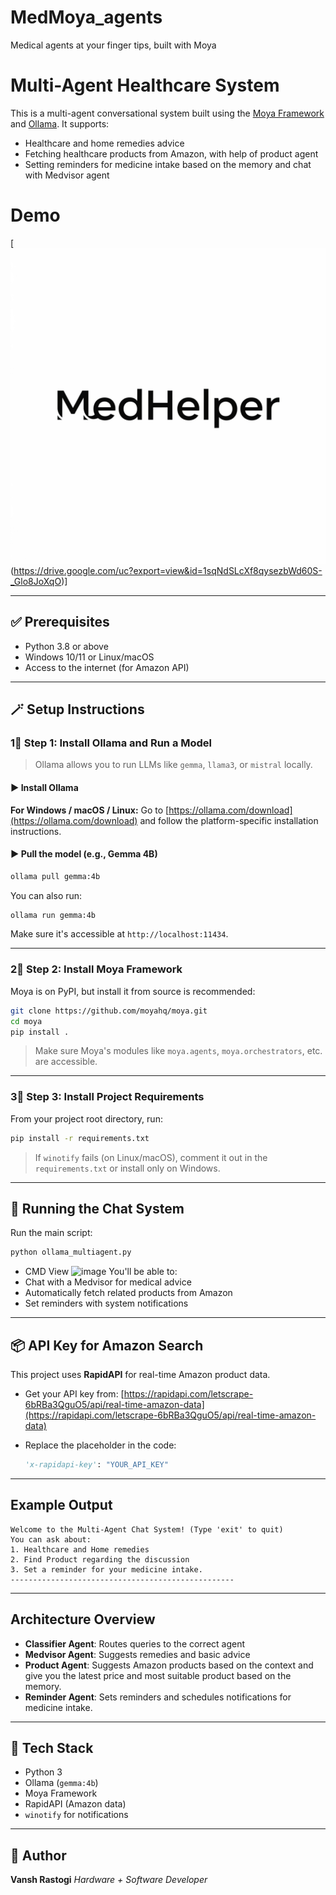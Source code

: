 # MedMoya_agents
Medical agents at your finger tips, built with Moya

# Multi-Agent Healthcare System

This is a multi-agent conversational system built using the [Moya Framework](https://github.com/moyahq/moya) and [Ollama](https://ollama.com). It supports:

*  Healthcare and home remedies advice
* Fetching healthcare products from Amazon, with help of product agent
* Setting reminders for medicine intake based on the memory and chat with Medvisor agent

# Demo 

[![video](https://github.com/vanbitcase/MedMoya_agents/blob/main/med.png)(https://drive.google.com/uc?export=view&id=1sqNdSLcXf8qysezbWd60S-_Glo8JoXqO)]

---

## ✅ Prerequisites

* Python 3.8 or above
* Windows 10/11 or Linux/macOS
* Access to the internet (for Amazon API)

---

## 🪄 Setup Instructions

### 1⃣ Step 1: Install Ollama and Run a Model

> Ollama allows you to run LLMs like `gemma`, `llama3`, or `mistral` locally.

#### ▶ Install Ollama

**For Windows / macOS / Linux:**
Go to [https://ollama.com/download](https://ollama.com/download) and follow the platform-specific installation instructions.

#### ▶ Pull the model (e.g., Gemma 4B)

```bash
ollama pull gemma:4b
```

You can also run:

```bash
ollama run gemma:4b
```

Make sure it's accessible at `http://localhost:11434`.

---

### 2⃣ Step 2: Install Moya Framework

Moya is on PyPI, but install it from source is recommended:

```bash
git clone https://github.com/moyahq/moya.git
cd moya
pip install .
```

> Make sure Moya's modules like `moya.agents`, `moya.orchestrators`, etc. are accessible.

---

### 3⃣ Step 3: Install Project Requirements

From your project root directory, run:

```bash
pip install -r requirements.txt
```

> If `winotify` fails (on Linux/macOS), comment it out in the `requirements.txt` or install only on Windows.

---

## 🚀 Running the Chat System

Run the main script:

```bash
python ollama_multiagent.py
```
* CMD View
![image](https://drive.google.com/uc?export=view&id=1aAsruwoix6LP56UYElZa2I7jV6PXdkPw) 
You'll be able to:
* Chat with a Medvisor for medical advice
* Automatically fetch related products from Amazon
* Set reminders with system notifications

---

## 📦 API Key for Amazon Search

This project uses **RapidAPI** for real-time Amazon product data.

* Get your API key from: [https://rapidapi.com/letscrape-6bRBa3QguO5/api/real-time-amazon-data](https://rapidapi.com/letscrape-6bRBa3QguO5/api/real-time-amazon-data)
* Replace the placeholder in the code:

  ```python
  'x-rapidapi-key': "YOUR_API_KEY"
  ```

---

##  Example Output

```
Welcome to the Multi-Agent Chat System! (Type 'exit' to quit)
You can ask about:
1. Healthcare and Home remedies
2. Find Product regarding the discussion
3. Set a reminder for your medicine intake.
--------------------------------------------------
```

---

## Architecture Overview

* **Classifier Agent**: Routes queries to the correct agent
* **Medvisor Agent**: Suggests remedies and basic advice
* **Product Agent**: Suggests Amazon products based on the context and give you the latest price and most suitable product based on the memory.
* **Reminder Agent**: Sets reminders and schedules notifications for medicine intake.

---

## 💪 Tech Stack

* Python 3
* Ollama (`gemma:4b`)
* Moya Framework
* RapidAPI (Amazon data)
* `winotify` for notifications

---

## 👤 Author

**Vansh Rastogi** _Hardware + Software Developer_
